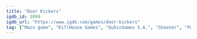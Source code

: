 ```yaml
---
title: "Door Kickers"
igdb_id: 3099
igdb_url: "https://www.igdb.com/games/door-kickers"
tag: ["Main game", "KillHouse Games", "QubicGames S.A.", "Shooter", "Puzzle", "Real Time Strategy (RTS)", "Simulator", "Strategy", "Tactical", "Indie", "Single player", "Multiplayer", "Co-operative", "Bird view / Isometric", "Action"]
---
```

